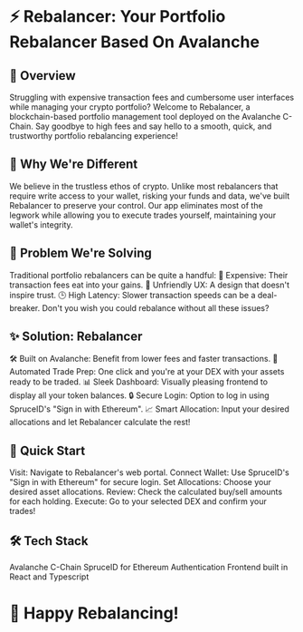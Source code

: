 # ⚡ Rebalancer: Your Portfolio Rebalancer Based On Avalanche

## 🚀 Overview

Struggling with expensive transaction fees and cumbersome user interfaces while managing your crypto portfolio? Welcome to Rebalancer, a blockchain-based portfolio management tool deployed on the Avalanche C-Chain. Say goodbye to high fees and say hello to a smooth, quick, and trustworthy portfolio rebalancing experience!

## 🤔 Why We're Different

We believe in the trustless ethos of crypto. Unlike most rebalancers that require write access to your wallet, risking your funds and data, we've built Rebalancer to preserve your control. Our app eliminates most of the legwork while allowing you to execute trades yourself, maintaining your wallet's integrity.

## 🎯 Problem We're Solving

Traditional portfolio rebalancers can be quite a handful:
💸 Expensive: Their transaction fees eat into your gains.
🤔 Unfriendly UX: A design that doesn't inspire trust.
🕒 High Latency: Slower transaction speeds can be a deal-breaker.
Don't you wish you could rebalance without all these issues?

## ✨ Solution: Rebalancer

🛠 Built on Avalanche: Benefit from lower fees and faster transactions.
🔄 Automated Trade Prep: One click and you're at your DEX with your assets ready to be traded.
📊 Sleek Dashboard: Visually pleasing frontend to display all your token balances.
🔒 Secure Login: Option to log in using SpruceID's "Sign in with Ethereum".
📈 Smart Allocation: Input your desired allocations and let Rebalancer calculate the rest!

## 🚀 Quick Start

Visit: Navigate to Rebalancer's web portal.
Connect Wallet: Use SpruceID's "Sign in with Ethereum" for secure login.
Set Allocations: Choose your desired asset allocations.
Review: Check the calculated buy/sell amounts for each holding.
Execute: Go to your selected DEX and confirm your trades!

## 🛠 Tech Stack

Avalanche C-Chain
SpruceID for Ethereum Authentication
Frontend built in React and Typescript



# 🎉 Happy Rebalancing!
